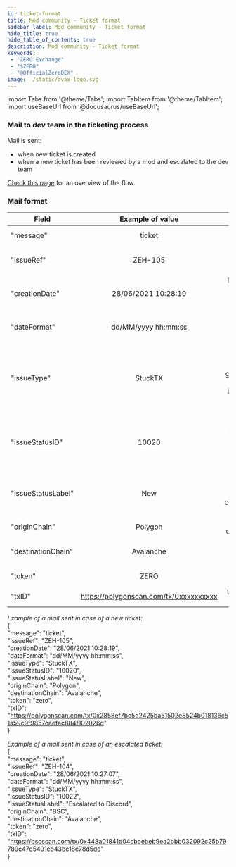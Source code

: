 ```yaml
---
id: ticket-format
title: Mod community - Ticket format
sidebar_label: Mod community - Ticket format
hide_title: true
hide_table_of_contents: true
description: Mod community - Ticket format
keywords:
 - "ZERO Exchange"
 - "$ZERO"
 - "@OfficialZeroDEX"
image:  /static/avax-logo.svg
---
```


import Tabs from '@theme/Tabs';
import TabItem from '@theme/TabItem';
import useBaseUrl from '@docusaurus/useBaseUrl';

### Mail to dev team in the ticketing process

Mail is sent:
* when new ticket is created
* when a new ticket has been reviewed by a mod and escalated to the dev team

[Check this page](sd/servicedesk-info.md) for an overview of the flow.

### Mail format

|Field				|	Example of value										|	Description	 |
| ------------- 			| 	:-----------: 								| 	-----: 		 |
| "message"			| ticket	|	 Always "ticket"	| Constant value	(string) |
| "issueRef"	| ZEH-105	|	 Unique identifier of the ticket	 |	ID (String)	|
| "creationDate"			| 28/06/2021 10:28:19	|	 Date and time of creation (Western Europe)	 |	String/date	|
| "dateFormat"	| dd/MM/yyyy hh:mm:ss	|	 (for info) Format of the date	 |	String	|
| "issueType"			| StuckTX	|	 ID of ticket type (other types don't generate yet a ticket, like a bug report, UI improvment, etc)	 | ID (string)	|
| "issueStatusID"			| 10020	|	 ID of the status 10020 = "New", 10022 = "Escalated to Discord"	 | ID (number)	|
| "issueStatusLabel"			| New	|	 (for info) Label of the status corresponding to the ID	 | String	|
| "originChain"			| Polygon	|	 Origin chain of the transfer	 | ID (string)	|
| "destinationChain"			| Avalanche	|	 Destination chain of the transfer	 | ID (string)	|
| "token"			| ZERO	|	 Token transferred	 | Free text (string)	|
| "txID"			| https://polygonscan.com/tx/0xxxxxxxxxx	|	 URL of the TX ID	 | URL	|


_Example of a mail sent in case of a new ticket:_  
{  
"message": "ticket",  
"issueRef": "ZEH-105",  
"creationDate": "28/06/2021 10:28:19",  
"dateFormat": "dd/MM/yyyy hh:mm:ss",  
"issueType": "StuckTX",  
"issueStatusID": "10020",  
"issueStatusLabel": "New",  
"originChain": "Polygon",  
"destinationChain": "Avalanche",  
"token": "zero",  
"txID": "https://polygonscan.com/tx/0x2858ef7bc5d2425ba51502e8524b018136c51a59c0f9857caefac884f102026d"  
}  


_Example of a mail sent in case of an escalated ticket:_  
{  
"message": "ticket",  
"issueRef": "ZEH-104",  
"creationDate": "28/06/2021 10:27:07",  
"dateFormat": "dd/MM/yyyy hh:mm:ss",  
"issueType": "StuckTX",  
"issueStatusID": "10022",  
"issueStatusLabel": "Escalated to Discord",  
"originChain": "BSC",  
"destinationChain": "Avalanche",  
"token": "zero",  
"txID": "https://bscscan.com/tx/0x448a01841d04cbaebeb9ea2bbb032092c25b79789c47d5491cb43bc18e78d5de"  
}  


